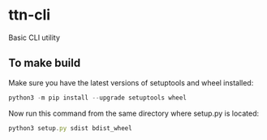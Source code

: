 # ttn-cli
Basic CLI utility

## To make build

Make sure you have the latest versions of setuptools and wheel installed:

```javascript
python3 -m pip install --upgrade setuptools wheel
```

Now run this command from the same directory where setup.py is located:

```javascript
python3 setup.py sdist bdist_wheel
```

